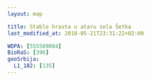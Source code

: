 ```yaml
---
layout: map

title: Stablo hrasta u ataru sela Šetka
last_modified_at: 2018-05-21T23:31:22+02:00

WDPA: [555589084]
BioRaS: [396]
geoSrbija:
  L1_182: [135]
---
```

